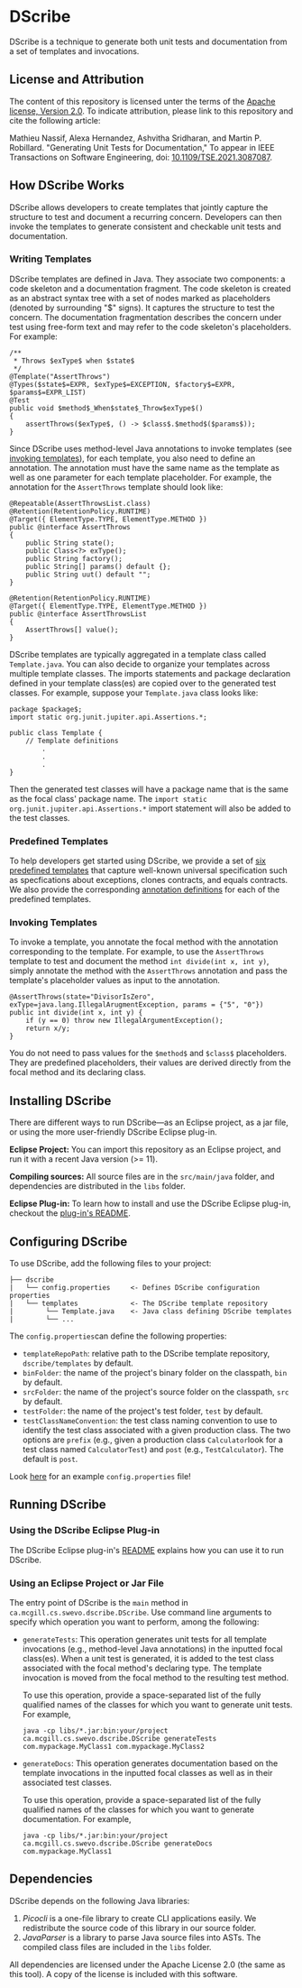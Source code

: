 
# DScribe
DScribe is a technique to generate both unit tests and documentation from a set of templates and invocations.

## License and Attribution

The content of this repository is licensed unter the terms of the [Apache license, Version 2.0](LICENSE). To indicate attribution, please link to this repository and cite the following article:

Mathieu Nassif, Alexa Hernandez, Ashvitha Sridharan, and Martin P. Robillard. "Generating Unit Tests for Documentation," To appear in IEEE Transactions on Software Engineering, doi: [10.1109/TSE.2021.3087087](10.1109/TSE.2021.3087087).

## How DScribe Works
DScribe allows developers to create templates that jointly capture the structure to test and document a recurring concern. Developers can then invoke the templates to generate consistent and checkable unit tests and documentation.

### Writing Templates 
DScribe templates are defined in Java. They associate two components: a code skeleton and a documentation fragment. The code skeleton is created as an abstract syntax tree with a set of nodes marked as placeholders (denoted by surrounding "$" signs). It captures the structure to test the concern. The documentation fragmentation describes the concern under test using free-form text and may refer to the code skeleton's placeholders. For example:
```
/**										 
 * Throws $exType$ when $state$			  	
 */									
@Template("AssertThrows")
@Types($state$=EXPR, $exType$=EXCEPTION, $factory$=EXPR, $params$=EXPR_LIST)
@Test
public void $method$_When$state$_Throw$exType$()
{
	assertThrows($exType$, () -> $class$.$method$($params$)); 
}
```
Since DScribe uses method-level Java annotations to invoke templates (see [invoking templates](#invoking-templates)), for each template, you also need to define an annotation. The annotation must have the same name as the template as well as one parameter for each template placeholder. For example, the annotation for the `AssertThrows` template should look like: 
```
@Repeatable(AssertThrowsList.class)
@Retention(RetentionPolicy.RUNTIME)
@Target({ ElementType.TYPE, ElementType.METHOD })
public @interface AssertThrows
{
	public String state();
	public Class<?> exType();
	public String factory();
	public String[] params() default {};
	public String uut() default "";
}

@Retention(RetentionPolicy.RUNTIME)
@Target({ ElementType.TYPE, ElementType.METHOD })
public @interface AssertThrowsList
{
	AssertThrows[] value();
}
```

DScribe templates are typically aggregated in a template class called ``Template.java``. You can also decide to organize your templates across multiple template classes. The imports statements and package declaration defined in your template class(es) are copied over to the generated test classes. For example, suppose your ``Template.java`` class looks like:
```
package $package$;
import static org.junit.jupiter.api.Assertions.*;

public class Template {
	// Template definitions
		.
		.
		.
}
```
Then the generated test classes will have a package name that is the same as the focal class' package name. The ``import static org.junit.jupiter.api.Assertions.*`` import statement will also be added to the test classes. 

### Predefined Templates
To help developers get started using DScribe, we provide a set of [six predefined templates](https://github.com/prmr/DScribe/blob/master/dscribe/templates/Template.java) that capture well-known universal specification such as specfications about exceptions, clones contracts, and equals contracts. We also provide the corresponding [annotation definitions](https://github.com/prmr/DScribe/blob/annotations/dscribe/DScribeAnnotations.java) for each of the predefined templates.
	
### Invoking Templates
To invoke a template, you annotate the focal method with the annotation corresponding to the template. For example, to use the `AssertThrows` template to test and document the method `int divide(int x, int y)`, simply annotate the method with the `AssertThrows` annotation and pass the template's placeholder values as input to the annotation. 
```
@AssertThrows(state="DivisorIsZero", exType=java.lang.IllegalArugmentException, params = {"5", "0"})
public int divide(int x, int y) {
	if (y == 0) throw new IllegalArgumentException();
	return x/y;
}
```
You do not need to pass values for the `$method$` and `$class$` placeholders. They are predefined placeholders, their values are derived directly from the focal method and its declaring class.

## Installing DScribe
There are different ways to run DScribe&mdash;as an Eclipse project, as a jar file, or using the more user-friendly DScribe Eclipse plug-in. 

**Eclipse Project:** You can import this repository as an Eclipse project, and run it with a recent Java version (>= 11).

**Compiling sources:** All source files are in the `src/main/java` folder, and dependencies are distributed in the `libs` folder.

**Eclipse Plug-in:** To learn how to install and use the DScribe Eclipse plug-in, checkout the [plug-in's README](https://github.com/prmr/DScribe-plugin). 

## Configuring DScribe
To use DScribe, add the following files to your project:
```
├── dscribe 					
|   └── config.properties     <- Defines DScribe configuration properties
|   └── templates             <- The DScribe template repository
|        └── Template.java    <- Java class defining DScribe templates 
|        └── ... 
```
The `config.properties`can define the following properties: 
* `templateRepoPath`: relative path to the DScribe template repository, `dscribe/templates` by default. 
* `binFolder`: the name of the project's binary folder on the classpath, `bin` by default.
* `srcFolder`: the name of the project's source folder on the classpath, 	`src` by default.
* `testFolder`: the name of the project's test folder, `test` by default.
* `testClassNameConvention`: the test class naming convention to use to identify the test class associated with a given production class. The two options are `prefix` (e.g., given a production class `Calculator`look for a test class named `CalculatorTest`) and `post` (e.g., `TestCalculator`).  The default is `post`. 

Look [here](https://github.com/prmr/DScribe/blob/master/dscribe/config.properties) for an example `config.properties` file! 

## Running DScribe
### Using the DScribe Eclipse Plug-in 
The DScribe Eclipse plug-in's [README](https://github.com/prmr/DScribe-plugin) explains how you can use it to run DScribe.

### Using an Eclipse Project or Jar File 
The entry point of DScribe is the `main` method in `ca.mcgill.cs.swevo.dscribe.DScribe`. Use command line arguments to specify which operation you want to perform, among the following:

- `generateTests`: This operation generates unit tests for all template invocations (e.g., method-level Java annotations) in the inputted focal class(es). When a unit test is generated, it is added to the test class associated with the focal method's declaring type. The template invocation is moved from the focal method to the resulting test method.

  To use this operation, provide a space-separated list of the fully qualified names of the classes for which you want to generate unit tests. For example,

  ```
  java -cp libs/*.jar:bin:your/project ca.mcgill.cs.swevo.dscribe.DScribe generateTests com.mypackage.MyClass1 com.mypackage.MyClass2
  ```

- `generateDocs`: This operation generates documentation based on the template invocations in the inputted focal classes as well as in their associated test classes. 

  To use this operation, provide a space-separated list of the fully qualified names of the classes for which you want to generate documentation. For example,

  ```
  java -cp libs/*.jar:bin:your/project ca.mcgill.cs.swevo.dscribe.DScribe generateDocs com.mypackage.MyClass1
  ```

## Dependencies

DScribe depends on the following Java libraries:

1. *Picocli* is a one-file library to create CLI applications easily. We redistribute the source code of this library in our source folder.
2. *JavaParser* is a library to parse Java source files into ASTs. The compiled class files are included in the `libs` folder.

All dependencies are licensed under the Apache License 2.0 (the same as this tool). A copy of the license is included with this software.
